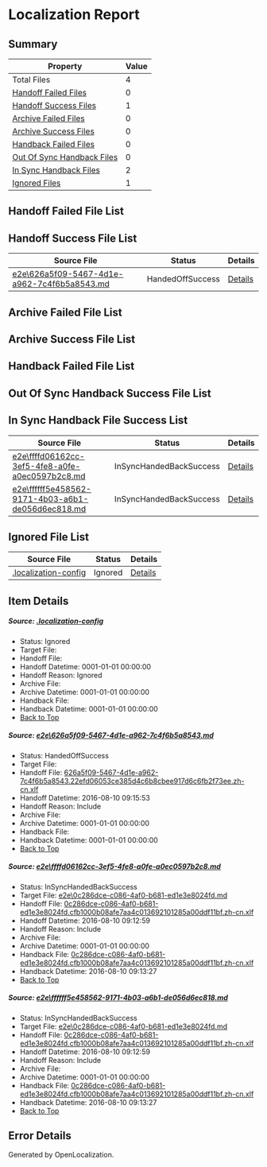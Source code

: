 # <a name='report-top'></a> Localization Report

## Summary
 Property | Value 
 -------- | ----- 
 Total Files | 4
[ Handoff Failed Files ](#handoff-failed-list)| 0
[ Handoff Success Files ](#handoff-success-list)| 1
[ Archive Failed Files ](#archive-failed-list)| 0
[ Archive Success Files ](#archive-success-list)| 0
[ Handback Failed Files ](#handback-failed-list)| 0
[ Out Of Sync Handback Files ](#outofsync-handback-success-list)| 0
[ In Sync Handback Files ](#insync-handback-success-list)| 2
[ Ignored Files ](#ignored-list)| 1

## <a name='handoff-failed-list'></a> Handoff Failed File List

## <a name='handoff-success-list'></a> Handoff Success File List
 Source File | Status | Details 
 ----------- | ------ | ------- 
 [e2e\626a5f09-5467-4d1e-a962-7c4f6b5a8543.md](https://github.com/OpenLocalizationTestOrg/oltest/blob/57a7ff571268b64ca6d242002b9a06734c3fc916/e2e/626a5f09-5467-4d1e-a962-7c4f6b5a8543.md) | HandedOffSuccess | [Details](#cdfab19d048257d3694222d8846f24c326455d5a1)

## <a name='archive-failed-list'></a> Archive Failed File List

## <a name='archive-success-list'></a> Archive Success File List

## <a name='handback-failed-list'></a> Handback Failed File List

## <a name='outofsync-handback-success-list'></a> Out Of Sync Handback Success File List

## <a name='insync-handback-success-list'></a> In Sync Handback File Success List
 Source File | Status | Details 
 ----------- | ------ | ------- 
 [e2e\ffffd06162cc-3ef5-4fe8-a0fe-a0ec0597b2c8.md](https://github.com/OpenLocalizationTestOrg/oltest/blob/039652e5b4451b4df564bc30557d1b4d1f7b741f/e2e/ffffd06162cc-3ef5-4fe8-a0fe-a0ec0597b2c8.md) | InSyncHandedBackSuccess | [Details](#2086c53fc99ce958c5718a9b73c494c287cad8582)
 [e2e\ffffff5e458562-9171-4b03-a6b1-de056d6ec818.md](https://github.com/OpenLocalizationTestOrg/oltest/blob/57a7ff571268b64ca6d242002b9a06734c3fc916/e2e/ffffff5e458562-9171-4b03-a6b1-de056d6ec818.md) | InSyncHandedBackSuccess | [Details](#2086c53fc99ce958c5718a9b73c494c287cad8583)

## <a name='ignored-list'></a> Ignored File List
 Source File | Status | Details 
 ----------- | ------ | ------- 
 [.localization-config](https://github.com/OpenLocalizationTestOrg/oltest/blob/57a7ff571268b64ca6d242002b9a06734c3fc916/.localization-config) | Ignored | [Details](#3d4f252ac210baf56311d7e97dcc2db10974dbd20)

## Item Details
##### <a name='3d4f252ac210baf56311d7e97dcc2db10974dbd20'></a> Source: [.localization-config](https://github.com/OpenLocalizationTestOrg/oltest/blob/57a7ff571268b64ca6d242002b9a06734c3fc916/.localization-config)
* Status: Ignored
* Target File: 
* Handoff File: 
* Handoff Datetime: 0001-01-01 00:00:00
* Handoff Reason: Ignored
* Archive File: 
* Archive Datetime: 0001-01-01 00:00:00
* Handback File: 
* Handback Datetime: 0001-01-01 00:00:00
* [Back to Top](#report-top)

##### <a name='cdfab19d048257d3694222d8846f24c326455d5a1'></a> Source: [e2e\626a5f09-5467-4d1e-a962-7c4f6b5a8543.md](https://github.com/OpenLocalizationTestOrg/oltest/blob/57a7ff571268b64ca6d242002b9a06734c3fc916/e2e/626a5f09-5467-4d1e-a962-7c4f6b5a8543.md)
* Status: HandedOffSuccess
* Target File: 
* Handoff File: [626a5f09-5467-4d1e-a962-7c4f6b5a8543.22efd06053ce385d4c6b8cbee917d6c6fb2f73ee.zh-cn.xlf](https://github.com/OpenLocalizationTestOrg/olhandoff-e2e/blob/2b5c28193bd2c51a6517fa4a26d8278990f9008a/ol-handoff/OpenLocalizationTestOrg/ol-test-zhcn/ci/ht/626a5f09-5467-4d1e-a962-7c4f6b5a8543.22efd06053ce385d4c6b8cbee917d6c6fb2f73ee.zh-cn.xlf)
* Handoff Datetime: 2016-08-10 09:15:53
* Handoff Reason: Include
* Archive File: 
* Archive Datetime: 0001-01-01 00:00:00
* Handback File: 
* Handback Datetime: 0001-01-01 00:00:00
* [Back to Top](#report-top)

##### <a name='2086c53fc99ce958c5718a9b73c494c287cad8582'></a> Source: [e2e\ffffd06162cc-3ef5-4fe8-a0fe-a0ec0597b2c8.md](https://github.com/OpenLocalizationTestOrg/oltest/blob/039652e5b4451b4df564bc30557d1b4d1f7b741f/e2e/ffffd06162cc-3ef5-4fe8-a0fe-a0ec0597b2c8.md)
* Status: InSyncHandedBackSuccess
* Target File: [e2e\0c286dce-c086-4af0-b681-ed1e3e8024fd.md](https://github.com/OpenLocalizationTestOrg/ol-test-zhcn/blob/5ae8faacc6e105901a11327ec78ecc575f9f5b71/e2e/0c286dce-c086-4af0-b681-ed1e3e8024fd.md)
* Handoff File: [0c286dce-c086-4af0-b681-ed1e3e8024fd.cfb1000b08afe7aa4c013692101285a00ddf11bf.zh-cn.xlf](https://github.com/OpenLocalizationTestOrg/olhandoff-e2e/blob/7bd96135f57aef84a14e0f05e02a8cf69f1ecc8b/ol-handoff/OpenLocalizationTestOrg/ol-test-zhcn/ci/ht/0c286dce-c086-4af0-b681-ed1e3e8024fd.cfb1000b08afe7aa4c013692101285a00ddf11bf.zh-cn.xlf)
* Handoff Datetime: 2016-08-10 09:12:59
* Handoff Reason: Include
* Archive File: 
* Archive Datetime: 0001-01-01 00:00:00
* Handback File: [0c286dce-c086-4af0-b681-ed1e3e8024fd.cfb1000b08afe7aa4c013692101285a00ddf11bf.zh-cn.xlf](https://github.com/OpenLocalizationTestOrg/olhandback-e2e/blob/2f7a1ad9241556862dbd8eb4359827bf4976cc70/ol-handback/OpenLocalizationTestOrg/ol-test-zhcn/ci/ht/0c286dce-c086-4af0-b681-ed1e3e8024fd.cfb1000b08afe7aa4c013692101285a00ddf11bf.zh-cn.xlf)
* Handback Datetime: 2016-08-10 09:13:27
* [Back to Top](#report-top)

##### <a name='2086c53fc99ce958c5718a9b73c494c287cad8583'></a> Source: [e2e\ffffff5e458562-9171-4b03-a6b1-de056d6ec818.md](https://github.com/OpenLocalizationTestOrg/oltest/blob/57a7ff571268b64ca6d242002b9a06734c3fc916/e2e/ffffff5e458562-9171-4b03-a6b1-de056d6ec818.md)
* Status: InSyncHandedBackSuccess
* Target File: [e2e\0c286dce-c086-4af0-b681-ed1e3e8024fd.md](https://github.com/OpenLocalizationTestOrg/ol-test-zhcn/blob/5ae8faacc6e105901a11327ec78ecc575f9f5b71/e2e/0c286dce-c086-4af0-b681-ed1e3e8024fd.md)
* Handoff File: [0c286dce-c086-4af0-b681-ed1e3e8024fd.cfb1000b08afe7aa4c013692101285a00ddf11bf.zh-cn.xlf](https://github.com/OpenLocalizationTestOrg/olhandoff-e2e/blob/7bd96135f57aef84a14e0f05e02a8cf69f1ecc8b/ol-handoff/OpenLocalizationTestOrg/ol-test-zhcn/ci/ht/0c286dce-c086-4af0-b681-ed1e3e8024fd.cfb1000b08afe7aa4c013692101285a00ddf11bf.zh-cn.xlf)
* Handoff Datetime: 2016-08-10 09:12:59
* Handoff Reason: Include
* Archive File: 
* Archive Datetime: 0001-01-01 00:00:00
* Handback File: [0c286dce-c086-4af0-b681-ed1e3e8024fd.cfb1000b08afe7aa4c013692101285a00ddf11bf.zh-cn.xlf](https://github.com/OpenLocalizationTestOrg/olhandback-e2e/blob/2f7a1ad9241556862dbd8eb4359827bf4976cc70/ol-handback/OpenLocalizationTestOrg/ol-test-zhcn/ci/ht/0c286dce-c086-4af0-b681-ed1e3e8024fd.cfb1000b08afe7aa4c013692101285a00ddf11bf.zh-cn.xlf)
* Handback Datetime: 2016-08-10 09:13:27
* [Back to Top](#report-top)


## Error Details

Generated by OpenLocalization.
